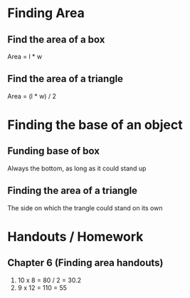 # Finding Area

## Find the area of a box
Area = l * w

## Find the area of a triangle
Area = (l * w) / 2

# Finding the base of an object

## Funding base of box
Always the bottom, as long as it could stand up

## Finding the area of a triangle
The side on which the trangle could stand on its own

# Handouts / Homework

## Chapter 6 (Finding area handouts)
1. 10 x 8 = 80 / 2 = 30.2
2. 9 x 12 = 110 = 55